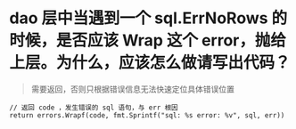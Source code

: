 # dao 层中当遇到一个 sql.ErrNoRows 的时候，是否应该 Wrap 这个 error，抛给上层。为什么，应该怎么做请写出代码？
> 需要返回，否则只根据错误信息无法快速定位具体错误位置
```
// 返回 code ，发生错误的 sql 语句，与 err 根因
return errors.Wrapf(code, fmt.Sprintf("sql: %s error: %v", sql, err))
```
